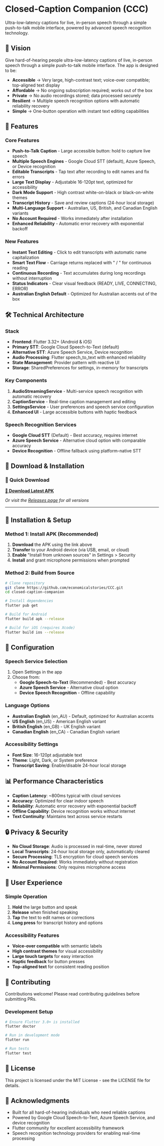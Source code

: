 # Closed-Caption Companion (CCC)

Ultra-low-latency captions for live, in-person speech through a simple push-to-talk mobile interface, powered by advanced speech recognition technology.

## 🎯 Vision

Give hard-of-hearing people ultra-low-latency captions of live, in-person speech through a simple push-to-talk mobile interface. The app is designed to be:

- **Accessible** → Very large, high-contrast text; voice-over compatible; top-aligned text display
- **Affordable** → No ongoing subscription required; works out of the box
- **Private** → No audio recordings stored; data processed securely
- **Resilient** → Multiple speech recognition options with automatic reliability recovery
- **Simple** → One-button operation with instant text editing capabilities

## 🚀 Features

### Core Features
- **Push-to-Talk Caption** - Large accessible button: hold to capture live speech
- **Multiple Speech Engines** - Google Cloud STT (default), Azure Speech, or Device recognition
- **Editable Transcripts** - Tap text after recording to edit names and fix errors
- **Large Text Display** - Adjustable 16-120pt text, optimized for accessibility
- **Dark Mode Support** - High contrast white-on-black or black-on-white themes
- **Transcript History** - Save and review captions (24-hour local storage)
- **Multi-Language Support** - Australian, US, British, and Canadian English variants
- **No Account Required** - Works immediately after installation
- **Enhanced Reliability** - Automatic error recovery with exponential backoff

### New Features
- **Instant Text Editing** - Click to edit transcripts with automatic name capitalization
- **Smart Text Flow** - Carriage returns replaced with " / " for continuous reading
- **Continuous Recording** - Text accumulates during long recordings without interruption
- **Status Indicators** - Clear visual feedback (READY, LIVE, CONNECTING, ERROR)
- **Australian English Default** - Optimized for Australian accents out of the box

## 🛠️ Technical Architecture

### Stack
- **Frontend**: Flutter 3.32+ (Android & iOS)
- **Primary STT**: Google Cloud Speech-to-Text (default)
- **Alternative STT**: Azure Speech Service, Device recognition
- **Audio Processing**: Flutter speech_to_text with enhanced reliability
- **State Management**: Provider pattern with reactive UI
- **Storage**: SharedPreferences for settings, in-memory for transcripts

### Key Components
1. **AudioStreamingService** - Multi-service speech recognition with automatic recovery
2. **CaptionService** - Real-time caption management and editing
3. **SettingsService** - User preferences and speech service configuration
4. **Enhanced UI** - Large accessible buttons with haptic feedback

### Speech Recognition Services
- **Google Cloud STT** (Default) - Best accuracy, requires internet
- **Azure Speech Service** - Alternative cloud option with comparable accuracy  
- **Device Recognition** - Offline fallback using platform-native STT

## 📱 Download & Installation

### 🔽 Quick Download
**[📱 Download Latest APK](https://github.com/economicalstories/CCC/releases/latest/download/app-release.apk)**

*Or visit the [Releases page](https://github.com/economicalstories/CCC/releases) for all versions*

---

## 📱 Installation & Setup

### Method 1: Install APK (Recommended)
1. **Download** the APK using the link above
2. **Transfer** to your Android device (via USB, email, or cloud)
3. **Enable** "Install from unknown sources" in Settings > Security
4. **Install** and grant microphone permissions when prompted

### Method 2: Build from Source
```bash
# Clone repository
git clone https://github.com/economicalstories/CCC.git
cd closed-caption-companion

# Install dependencies
flutter pub get

# Build for Android
flutter build apk --release

# Build for iOS (requires Xcode)
flutter build ios --release
```

## 🔧 Configuration

### Speech Service Selection
1. Open Settings in the app
2. Choose from:
   - **Google Speech-to-Text** (Recommended) - Best accuracy
   - **Azure Speech Service** - Alternative cloud option
   - **Device Speech Recognition** - Offline capability

### Language Options
- **Australian English** (en_AU) - Default, optimized for Australian accents
- **US English** (en_US) - American English variant
- **British English** (en_GB) - UK English variant
- **Canadian English** (en_CA) - Canadian English variant

### Accessibility Settings
- **Font Size**: 16-120pt adjustable text
- **Theme**: Light, Dark, or System preference
- **Transcript Saving**: Enable/disable 24-hour local storage

## 📊 Performance Characteristics

- **Caption Latency**: ~800ms typical with cloud services
- **Accuracy**: Optimized for clear indoor speech
- **Reliability**: Automatic error recovery with exponential backoff
- **Offline Capability**: Device recognition works without internet
- **Text Continuity**: Maintains text across service restarts

## 🔒 Privacy & Security

- **No Cloud Storage**: Audio is processed in real-time, never stored
- **Local Transcripts**: 24-hour local storage only, automatically cleared
- **Secure Processing**: TLS encryption for cloud speech services
- **No Account Required**: Works immediately without registration
- **Minimal Permissions**: Only requires microphone access

## 🎨 User Experience

### Simple Operation
1. **Hold** the large button and speak
2. **Release** when finished speaking
3. **Tap** the text to edit names or corrections
4. **Long press** for transcript history and options

### Accessibility Features
- **Voice-over compatible** with semantic labels
- **High contrast themes** for visual accessibility
- **Large touch targets** for easy interaction
- **Haptic feedback** for button presses
- **Top-aligned text** for consistent reading position

## 🤝 Contributing

Contributions welcome! Please read contributing guidelines before submitting PRs.

### Development Setup
```bash
# Ensure Flutter 3.0+ is installed
flutter doctor

# Run in development mode
flutter run

# Run tests
flutter test
```

## 📄 License

This project is licensed under the MIT License - see the LICENSE file for details.

## 🙏 Acknowledgments

- Built for all hard-of-hearing individuals who need reliable captions
- Powered by Google Cloud Speech-to-Text, Azure Speech Service, and device recognition
- Flutter community for excellent accessibility framework
- Speech recognition technology providers for enabling real-time processing 